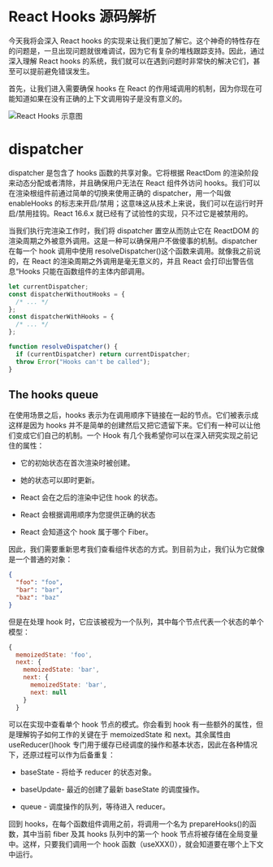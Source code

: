 # React Hooks 源码解析

今天我将会深入 React hooks 的实现来让我们更加了解它。这个神奇的特性存在的问题是，一旦出现问题就很难调试，因为它有复杂的堆栈跟踪支持。因此，通过深入理解 React hooks 的系统，我们就可以在遇到问题时非常快的解决它们，甚至可以提前避免错误发生。

首先，让我们进入需要确保 hooks 在 React 的作用域调用的机制，因为你现在可能知道如果在没有正确的上下文调用钩子是没有意义的。

![React Hooks 示意图](https://s2.ax1x.com/2019/11/17/MrVzy6.png)

# dispatcher

dispatcher 是包含了 hooks 函数的共享对象。它将根据 ReactDom 的渲染阶段来动态分配或者清除，并且确保用户无法在 React 组件外访问 hooks。我们可以在渲染根组件前通过简单的切换来使用正确的 dispatcher，用一个叫做 enableHooks 的标志来开启/禁用；这意味这从技术上来说，我们可以在运行时开启/禁用挂钩。React 16.6.x 就已经有了试验性的实现，只不过它是被禁用的。

当我们执行完渲染工作时，我们将 dispatcher 置空从而防止它在 ReactDOM 的渲染周期之外被意外调用。这是一种可以确保用户不做傻事的机制。dispatcher 在每一个 hook 调用中使用 resolveDispatcher()这个函数来调用。就像我之前说的，在 React 的渲染周期之外调用是毫无意义的，并且 React 会打印出警告信息“Hooks 只能在函数组件的主体内部调用。

```js
let currentDispatcher;
const dispatcherWithoutHooks = {
  /* ... */
};
const dispatcherWithHooks = {
  /* ... */
};

function resolveDispatcher() {
  if (currentDispatcher) return currentDispatcher;
  throw Error("Hooks can't be called");
}
```

## The hooks queue

在使用场景之后，hooks 表示为在调用顺序下链接在一起的节点。它们被表示成这样是因为 hooks 并不是简单的创建然后又把它遗留下来。它们有一种可以让他们变成它们自己的机制。一个 Hook 有几个我希望你可以在深入研究实现之前记住的属性：

- 它的初始状态在首次渲染时被创建。

- 她的状态可以即时更新。

- React 会在之后的渲染中记住 hook 的状态。

- React 会根据调用顺序为您提供正确的状态

- React 会知道这个 hook 属于哪个 Fiber。

因此，我们需要重新思考我们查看组件状态的方式。到目前为止，我们认为它就像是一个普通的对象：

```json
{
  "foo": "foo",
  "bar": "bar",
  "baz": "baz"
}
```

但是在处理 hook 时，它应该被视为一个队列，其中每个节点代表一个状态的单个模型：

```js
{
  memoizedState: 'foo',
  next: {
    memoizedState: 'bar',
    next: {
      memoizedState: 'bar',
      next: null
    }
  }
```

可以在实现中查看单个 hook 节点的模式。你会看到 hook 有一些额外的属性，但是理解钩子如何工作的关键在于 memoizedState 和 next。其余属性由 useReducer()hook 专门用于缓存已经调度的操作和基本状态，因此在各种情况下，还原过程可以作为后备重复：

- baseState - 将给予 reducer 的状态对象。

- baseUpdate- 最近的创建了最新 baseState 的调度操作。

- queue - 调度操作的队列，等待进入 reducer。

回到 hooks，在每个函数组件调用之前，将调用一个名为 prepareHooks()的函数，其中当前 fiber 及其 hooks 队列中的第一个 hook 节点将被存储在全局变量中。这样，只要我们调用一个 hook 函数（useXXX()），就会知道要在哪个上下文中运行。
